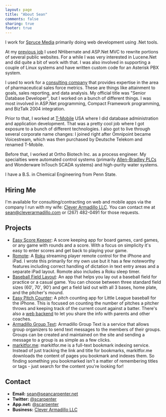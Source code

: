 ```yaml
---
layout: page
title: "About Sean"
comments: false
sharing: true
footer: true
---
```


I work for [Spruce Media](http://sprucemedia.com) primarily doing web development using .Net tools.

At my [previous job](http://www.vertmarkets.com) I used NHibernate and ASP.Net MVC to rewrite portions of several public websites.  For a while I was very interested in Lucene.Net and did quite a bit of work with that.  I was also involved in supporting a couple of Linux systems and have written custom code for an Asterisk PBX system.

I used to work for a [consulting company](http://www.prometrics.com) that provides expertise in the area of pharmaceutical sales force metrics. These are things like attainment to goals, sales reporting, and data analysis. My official title was "Senior Database Developer", but I worked on a bunch of different things. I was most involved in ASP.Net programming, Compact Framework programming, and BizTalk 2004 integration.

Prior to that, I worked at [T-Mobile](http://www.t-mobile.com) USA where I did database administration and application development. That was a pretty cool job where I got exposure to a bunch of different technologies. I also got to live through several corporate name changes: I joined right after Omnipoint became Voicestream, which was then purchased by Deutsche Telekom and renamed T-Mobile.

Before that, I worked at Ortho Biotech Inc. as a process engineer. My specialties were automated control systems (primarily [Allen-Bradley PLCs](http://ab.rockwellautomation.com/Programmable-Controllers/PLC-5) and Wonderware InTouch SCADA systems) and high-purity water systems.

I have a B.S. in Chemical Engineering from Penn State.

## Hiring Me
I'm available for consulting/contracting on web and mobile apps via the company I run with my wife: [Clever Armadillo LLC](http://www.cleverarmadillo.com).  You can contact me at <a href="mailto:sean@cleverarmadillo.com">sean@cleverarmadillo.com</a> or (267) 482-0491 for those requests.

## Projects
<ul class="about-list">
  <li>
    <a href="http://itunes.apple.com/us/app/easy-score-keeper/id570999111?ls=1&amp;mt=8&amp;at=10l5G3&amp;ct=blog">Easy Score Keeper</a>: A score keeping app for board games, card games, or any game with rounds and a score. With a focus on simplicity it's easy to enter scores and get back to playing your game.
  </li>
  <li>
  	<a href="http://itunes.apple.com/us/app/romote/id488604877?ls=1&amp;mt=8&amp;at=10l5G3&amp;ct=blog">Romote</a>: A <a href="http://www.roku.com">Roku</a>
    streaming player remote control for the iPhone and iPad. I wrote this primarily for my own use but it has a few noteworthy features including correct
    handling of dictation in text entry areas and a separate iPad layout. Romote also includes a Roku sleep timer.
  </li>
  <li>
    <a href="http://itunes.apple.com/us/app/baseball-field-layout/id604707759?ls=1&amp;mt=8&amp;at=10l5G3&amp;ct=blog">Baseball Field Layout</a>: An app that helps you lay out a baseball field for practice or a casual game.  You can choose between three standard field sizes (60&prime;, 70&prime;, 90&prime;) and get a field laid out with all 3 bases, home plate, and the pitcher's mound.
  </li>
  <li>
  	<a href="http://itunes.apple.com/us/app/easy-pitch-counter/id463372172?ls=1&amp;mt=8&amp;at=10l5G3&amp;ct=blog">Easy Pitch Counter</a>: A pitch counting
    app for Little League baseball for the iPhone. This is focused on counting the number of pitches a pitcher throws and keeping track of the current count
    against a batter. There's also a <a href="http://www.easypitchcounter.com">web backend</a> to let you share the info with parents and other coaches.
  </li>
  <li>
    <a href="http://www.sendagrouptext.com">Armadillo Group Text</a>: Armadillo Group Text is a service that allows group organizers to send text messages to the members of their groups.  Groups can be created and maintained on the site and sending a message to a group is as simple as a few clicks.
  </li>
  <li>
    <a href="http://markitfor.me">markitfor.me</a>: markitfor.me is a full-text bookmark indexing service. Instead of just tracking the link and title for bookmarks, markitfor.me downloads the content of pages you bookmark and indexes them. So finding something you bookmarked isn't a matter of remembering titles or tags - just search for the content you're looking for!
  </li>
</ul>

## Contact
<ul class="about-list">
  <li><strong>Email:</strong> <a href="mailto:sean@seancarpenter.net">sean@seancarpenter.net</a></li>
  <li><strong>Twitter:</strong> <a href="http://www.twitter.com/scarpenter">@scarpenter</a></li>
  <li><strong>App.net:</strong> <a href="https://alpha.app.net/scarpenter">@scarpenter</a></li>
  <li><strong>Business:</strong> <a href="http://www.cleverarmadillo.com">Clever Armadillo LLC</a></li>
</ul>
<p>
  <a style="display:none;" rel="me" href="https://plus.google.com/109155364692488400884?rel=author">Google+</a>
</p>
